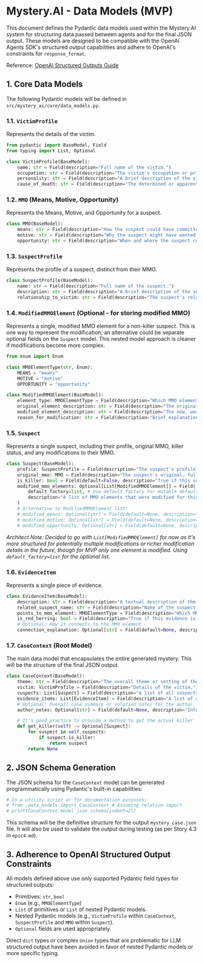 # Mystery.AI - Data Models (MVP)

This document defines the Pydantic data models used within the Mystery.AI system for structuring data passed between agents and for the final JSON output. These models are designed to be compatible with the OpenAI Agents SDK's structured output capabilities and adhere to OpenAI's constraints for `response_format`.

Reference: [OpenAI Structured Outputs Guide](https://platform.openai.com/docs/guides/structured-outputs?api-mode=responses)

## 1. Core Data Models

The following Pydantic models will be defined in `src/mystery_ai/core/data_models.py`.

### 1.1. `VictimProfile`

Represents the details of the victim.

```python
from pydantic import BaseModel, Field
from typing import List, Optional

class VictimProfile(BaseModel):
    name: str = Field(description="Full name of the victim.")
    occupation: str = Field(description="The victim's occupation or primary role.")
    personality: str = Field(description="A brief description of the victim's personality traits.")
    cause_of_death: str = Field(description="The determined or apparent cause of death.")
```

### 1.2. `MMO` (Means, Motive, Opportunity)

Represents the Means, Motive, and Opportunity for a suspect.

```python
class MMO(BaseModel):
    means: str = Field(description="How the suspect could have committed the crime.")
    motive: str = Field(description="Why the suspect might have wanted to commit the crime.")
    opportunity: str = Field(description="When and where the suspect could have committed the crime.")
```

### 1.3. `SuspectProfile`

Represents the profile of a suspect, distinct from their MMO.

```python
class SuspectProfile(BaseModel):
    name: str = Field(description="Full name of the suspect.")
    description: str = Field(description="A brief description of the suspect (e.g., archetype, key characteristics).")
    relationship_to_victim: str = Field(description="The suspect's relationship to the victim.")
```

### 1.4. `ModifiedMMOElement` (Optional - for storing modified MMO)

Represents a single, modified MMO element for a non-killer suspect.
This is one way to represent the modification; an alternative could be separate optional fields on the `Suspect` model. This nested model approach is cleaner if modifications become more complex.

```python
from enum import Enum

class MMOElementType(str, Enum):
    MEANS = "means"
    MOTIVE = "motive"
    OPPORTUNITY = "opportunity"

class ModifiedMMOElement(BaseModel):
    element_type: MMOElementType = Field(description="Which MMO element was modified (means, motive, or opportunity).")
    original_element_description: str = Field(description="The original description of this MMO element before modification.")
    modified_element_description: str = Field(description="The new, weakened/invalidated description of this MMO element.")
    reason_for_modification: str = Field(description="Brief explanation of how or why this element makes them less likely the killer.")
```

### 1.5. `Suspect`

Represents a single suspect, including their profile, original MMO, killer status, and any modifications to their MMO.

```python
class Suspect(BaseModel):
    profile: SuspectProfile = Field(description="The suspect's profile information.")
    original_mmo: MMO = Field(description="The suspect's original, fully plausible Means, Motive, and Opportunity.")
    is_killer: bool = Field(default=False, description="True if this suspect is the designated killer, False otherwise.")
    modified_mmo_elements: Optional[List[ModifiedMMOElement]] = Field(
        default_factory=list, # Use default_factory for mutable default
        description="A list of MMO elements that were modified for this suspect if they are not the killer. Typically one element."
    )
    # Alternative to ModifiedMMOElement list:
    # modified_means: Optional[str] = Field(default=None, description="Weakened/invalidated means, if applicable.")
    # modified_motive: Optional[str] = Field(default=None, description="Weakened/invalidated motive, if applicable.")
    # modified_opportunity: Optional[str] = Field(default=None, description="Weakened/invalidated opportunity, if applicable.")
```
*Architect Note: Decided to go with `List[ModifiedMMOElement]` for now as it's more structured for potentially multiple modifications or richer modification details in the future, though for MVP only one element is modified. Using `default_factory=list` for the optional list.*

### 1.6. `EvidenceItem`

Represents a single piece of evidence.

```python
class EvidenceItem(BaseModel):
    description: str = Field(description="A textual description of the evidence item.")
    related_suspect_name: str = Field(description="Name of the suspect this evidence primarily relates to.")
    points_to_mmo_element: MMOElementType = Field(description="Which MMO element of the suspect this evidence supports or alludes to.")
    is_red_herring: bool = Field(description="True if this evidence is intended to mislead (typically for non-killers), False if it supports the true killer's narrative.")
    # Optional: How it connects to the MMO element
    connection_explanation: Optional[str] = Field(default=None, description="Brief explanation of how this evidence links to the suspect's MMO element.")
```

### 1.7. `CaseContext` (Root Model)

The main data model that encapsulates the entire generated mystery. This will be the structure of the final JSON output.

```python
class CaseContext(BaseModel):
    theme: str = Field(description="The overall theme or setting of the mystery (e.g., 'Cyberpunk', 'Pirate Ship').")
    victim: VictimProfile = Field(description="Details of the victim.")
    suspects: List[Suspect] = Field(description="A list of all suspects involved in the case.")
    evidence_items: List[EvidenceItem] = Field(description="A list of all evidence items generated for the case.")
    # Optional: Overall case summary or solution notes for the author
    author_notes: Optional[str] = Field(default=None, description="Internal notes or a brief summary of the solution for the author/designer.")

    # It's good practice to provide a method to get the actual killer
    def get_killer(self) -> Optional[Suspect]:
        for suspect in self.suspects:
            if suspect.is_killer:
                return suspect
        return None
```

## 2. JSON Schema Generation

The JSON schema for the `CaseContext` model can be generated programmatically using Pydantic's built-in capabilities:

```python
# In a utility script or for documentation purposes:
# from .data_models import CaseContext # Assuming relative import
# print(CaseContext.model_json_schema(indent=2))
```

This schema will be the definitive structure for the output `mystery_case.json` file. It will also be used to validate the output during testing (as per Story 4.3 in `epic4.md`).

## 3. Adherence to OpenAI Structured Output Constraints

All models defined above use only supported Pydantic field types for structured outputs:
- Primitives: `str`, `bool`
- `Enum` (e.g., `MMOElementType`)
- `List` of primitives or `List` of nested Pydantic models.
- Nested Pydantic models (e.g., `VictimProfile` within `CaseContext`, `SuspectProfile` and `MMO` within `Suspect`).
- `Optional` fields are used appropriately.

Direct `dict` types or complex `Union` types that are problematic for LLM structured output have been avoided in favor of nested Pydantic models or more specific typing. 